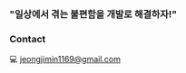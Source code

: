 ### "일상에서 겪는 불편함을 개발로 해결하자!"
<!--
<br/>
일상의 불편함을 해결하기 위해 프로그래밍공부를 시작했고, <br/>
여전히 '불편함해소'라는 키워드가 여전히 다음step을 제시해주곤합니다.<br/>
문제를 해결하는데 프로그래밍만큼 적합한 일이 또 있을까요?

### 저는,
🤔 보다 편리한 프로그램을 개발하기 위해 노력합니다. <br/>
🤔 데이터를 구조적으로 관리하고 데이터가 이동할 물길을 만들때 희열을 느낍니다.<br/>
🤔 고통(개발)끝에 솟아나는 엔돌핀, 함께해요!
-->
### Contact
💻 jeongjimin1169@gmail.com

<!--
**Hijiji/Hijiji** is a ✨ _special_ ✨ repository because its `README.md` (this file) appears on your GitHub profile.

Here are some ideas to get you started:

- 🔭 I’m currently working on ...
- 🌱 I’m currently learning ...
- 👯 I’m looking to collaborate on ...
- 🤔 I’m looking for help with ...
- 💬 Ask me about ...
- 📫 How to reach me: ...
- 😄 Pronouns: ...
- ⚡ Fun fact: ...
-->
